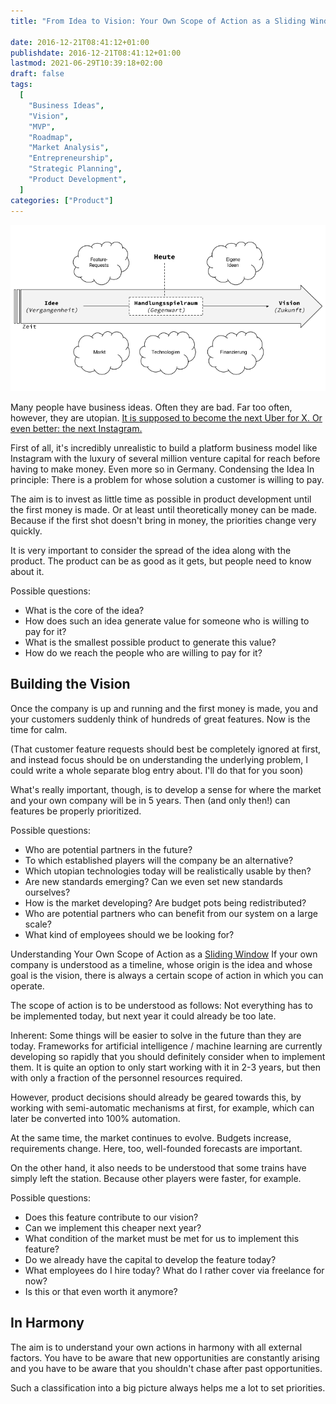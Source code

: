 ```yaml
---
title: "From Idea to Vision: Your Own Scope of Action as a Sliding Window"

date: 2016-12-21T08:41:12+01:00
publishdate: 2016-12-21T08:41:12+01:00
lastmod: 2021-06-29T10:39:18+02:00
draft: false
tags:
  [
    "Business Ideas",
    "Vision",
    "MVP",
    "Roadmap",
    "Market Analysis",
    "Entrepreneurship",
    "Strategic Planning",
    "Product Development",
  ]
categories: ["Product"]
---
```


![](2016-12-20-Sliding-Window-2.png)

Many people have business ideas. Often they are bad. Far too often, however, they are utopian. [It is supposed to become the next Uber for X. Or even better: the next Instagram.](https://klaus-breyer.de/blog/entrepreneurship/das-neue-x-fuer-y-ueber-startups-die-plattformen-sein-wollen/1810)

First of all, it's incredibly unrealistic to build a platform business model like Instagram with the luxury of several million venture capital for reach before having to make money. Even more so in Germany.
Condensing the Idea
In principle: There is a problem for whose solution a customer is willing to pay.

The aim is to invest as little time as possible in product development until the first money is made. Or at least until theoretically money can be made. Because if the first shot doesn't bring in money, the priorities change very quickly.

It is very important to consider the spread of the idea along with the product. The product can be as good as it gets, but people need to know about it.

Possible questions:

- What is the core of the idea?
- How does such an idea generate value for someone who is willing to pay for it?
- What is the smallest possible product to generate this value?
- How do we reach the people who are willing to pay for it?

## Building the Vision

Once the company is up and running and the first money is made, you and your customers suddenly think of hundreds of great features. Now is the time for calm.

(That customer feature requests should best be completely ignored at first, and instead focus should be on understanding the underlying problem, I could write a whole separate blog entry about. I'll do that for you soon)

What's really important, though, is to develop a sense for where the market and your own company will be in 5 years. Then (and only then!) can features be properly prioritized.

Possible questions:

- Who are potential partners in the future?
- To which established players will the company be an alternative?
- Which utopian technologies today will be realistically usable by then?
- Are new standards emerging? Can we even set new standards ourselves?
- How is the market developing? Are budget pots being redistributed?
- Who are potential partners who can benefit from our system on a large scale?
- What kind of employees should we be looking for?

Understanding Your Own Scope of Action as a [Sliding Window](https://de.wikipedia.org/wiki/Sliding_Window)
If your own company is understood as a timeline, whose origin is the idea and whose goal is the vision, there is always a certain scope of action in which you can operate.

The scope of action is to be understood as follows: Not everything has to be implemented today, but next year it could already be too late.

Inherent: Some things will be easier to solve in the future than they are today. Frameworks for artificial intelligence / machine learning are currently developing so rapidly that you should definitely consider when to implement them. It is quite an option to only start working with it in 2-3 years, but then with only a fraction of the personnel resources required.

However, product decisions should already be geared towards this, by working with semi-automatic mechanisms at first, for example, which can later be converted into 100% automation.

At the same time, the market continues to evolve. Budgets increase, requirements change. Here, too, well-founded forecasts are important.

On the other hand, it also needs to be understood that some trains have simply left the station. Because other players were faster, for example.

Possible questions:

- Does this feature contribute to our vision?
- Can we implement this cheaper next year?
- What condition of the market must be met for us to implement this feature?
- Do we already have the capital to develop the feature today?
- What employees do I hire today? What do I rather cover via freelance for now?
- Is this or that even worth it anymore?

## In Harmony

The aim is to understand your own actions in harmony with all external factors. You have to be aware that new opportunities are constantly arising and you have to be aware that you shouldn't chase after past opportunities.

Such a classification into a big picture always helps me a lot to set priorities.
